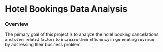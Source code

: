 # Hotel Bookings Data Analysis

### Overview

The primary goal of this project is to analyze the hotel booking cancellations and other related factors to increase their efficiency in generating revenue by addressing their business problem. 




